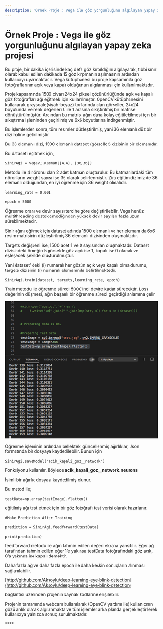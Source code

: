 ```yaml
---
description: 'Örnek Proje : Vega ile göz yorgunluğunu algılayan yapay zeka projesi'
---
```


# Örnek Proje : Vega ile göz yorgunluğunu algılayan yapay zeka projesi

Bu proje, bir dakika içerisinde kaç defa göz kırpıldığını algılayarak, tıbbi sınır olarak kabul edilen dakikada 15 göz kırpmanın aşılmasının ardından kullanıcıyı uyarmaktadır. Vega kütüphanesi bu proje kapsamında göz fotoğraflarının açık veya kapalı olduğunun algılanması için kullanılmaktadır.

Proje kapsamında 1500 civarı 24x24 piksel çözünürlüğünde açık ve kapalı göz fotoğrafları ağı eğitmek için kullanılmıştır. OpenCV kütüphanesini kullanarak grayscale\(siyah-beyaz\) tonlarında olan görseller, 24x24 boyutunda ve renk değerleri 0 ile 1 arasına sıkıştırılmış bir matrise dönüştürülmüştür. Ardından bu matris, ağın daha kolay eğitilebilmesi için bir sıkıştırma işleminden geçirilmiş ve 6x6 boyutlarına indirgenmiştir.

Bu işlemlerden sonra, tüm resimler düzleştirilmiş, yani 36 elemanlı düz bir dizi haline getirilmiştir.

Bu 36 elemanlı dizi, 1500 elemanlı dataset \(görseller\) dizisinin bir elemanıdır.

Bu dataseti eğitmek için,

`SinirAgi = vegav1.Katman([4,4], [36,36])`

Metodu ile 4 nöronu olan 2 adet katman oluşturulur. Bu katmanlardaki tüm nöronların weight sayısı ise 36 olarak belirlenmiştir. Zira eğitim dizimiz de 36 elemanlı olduğundan, en iyi öğrenme için 36 weight olmalıdır.

`learning_rate = 0.001`

`epoch = 5000`

Öğrenme oranı ve devir sayısı tercihe göre değiştirilebilir. Vega henüz multithreading desteklemediğinden yüksek devir sayıları fazla uzun sürebilmektedir.

Sinir ağını eğitmek için dataset adında 1500 elemanlı ve her elemanı da 6x6 resim matrisinin düzleştirilmiş 36 elemanlı dizisinden oluşmaktadır.

Targets değişkeni ise, 1500 adet 1 ve 0 sayısından oluşmaktadır. Dataset dizisindeki örneğin 5.görselde göz açık ise 1, kapalı ise 0 olacak ve eşleşecek şekilde oluşturulmuştur.

Yani dataset’ deki \(i\) numaralı her gözün açık veya kapalı olma durumu, targets dizisinin \(i\) numaralı elemanında belirtilmektedir.

`SinirAgi.train(dataset, targets,learning_rate, epoch)`

Train metodu ile öğrenme süreci 5000’inci devire kadar sürecektir. Loss değerinin düşmesi, ağın başarılı bir öğrenme süreci geçirdiği anlamına gelir

![](../../.gitbook/assets/0.png)

Öğrenme işleminin ardından bellekteki güncellenmiş ağırlıklar, Json formatında bir dosyaya kaydedilebilir. Bunun için

`SinirAgi.saveModel("acik_kapali_goz__network")`

Fonksiyonu kullanılır. Böylece **acik\_kapali\_goz\_\_network.neurons**

İsimli bir ağırlık dosyası kaydedilmiş olunur.

Bu metod ile;

`testData=np.array(testImage).flatten()`

eğitilmiş ağı test etmek için bir göz fotoğrafı test verisi olarak hazırlanır.

`#Make Prediction After Training`

`prediction = SinirAgi.feedforward(testData)`

`print(prediction)`

feedforward metodu ile ağın tahmin edilen değeri ekrana yansıtılır. Eğer ağ tarafından tahmin edilen eğer 1’e yakınsa testData fotoğrafındaki göz açık, 0’a yakınsa ise kapalı demektir.

Daha fazla ağ ve daha fazla epoch ile daha keskin sonuçların alınması sağlanılabilir.

[http://github.com/Aksoylu/deep-learning-eye-blink-detection](http://github.com/Aksoylu/deep-learning-eye-blink-detection)

bağlantısı üzerinden projenin kaynak kodlarıne erişilebilir.

Projenin tamamında webcam kullanılarak \(OpenCV yardımı ile\) kullanıcının gözü anlık olarak algılanmakta ve tüm işlemler arka planda gerçekleştirilerek kullanıcıya yalnızca sonuç sunulmaktadır.

\*\*\*\*

